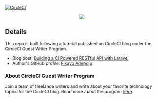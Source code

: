 [![CircleCI](https://circleci.com/gh/CIRCLECI-GWP/my-laravel-api-tutorial/tree/main.svg?style=svg)](https://circleci.com/gh/CIRCLECI-GWP/my-laravel-api-tutorial/tree/main)

<p align="center"><img src="https://avatars3.githubusercontent.com/u/59034516"></p>

## Details

This repo is built following a tutorial published on CircleCI blog under the CircleCI Guest Writer Program.

- Blog post: [Building a CI Powered RESTful API with Laravel][blog]
- Author's GitHub profile: [Fikayo Adepoju][author]

### About CircleCI Guest Writer Program

Join a team of freelance writers and write about your favorite technology topics for the CircleCI blog. Read more about the program [here][gwp-program].

[blog]: https://circleci.com/blog/build-a-ci-powered-restful-api-with-laravel/
[author]: https://github.com/coderonfleek

[gwp-program]: https://circle.ci/3ahQxfu
